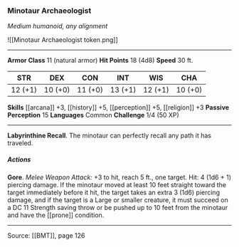 ### Minotaur Archaeologist
_Medium humanoid, any alignment_

![[Minotaur Archaeologist token.png]]


---

**Armor Class** 11 (natural armor)
**Hit Points** 18 (4d8)
**Speed** 30 ft.

| STR     | DEX     | CON     | INT     | WIS     | CHA     |
|---------|---------|---------|---------|---------|---------|
| 12 (+1) | 10 (+0) | 11 (+0) | 13 (+1) | 12 (+1) | 10 (+0) |

**Skills** [[arcana]] +3, [[history]] +5, [[perception]] +5, [[religion]] +3
**Passive Perception** 15
**Languages** Common
**Challenge** 1/4 (50 XP)

---

**Labyrinthine Recall**. The minotaur can perfectly recall any path it has traveled.

##### Actions
**Gore**. _Melee Weapon Attack:_ +3 to hit, reach 5 ft., one target. Hit: 4 (1d6 + 1) piercing damage. If the minotaur moved at least 10 feet straight toward the target immediately before it hit, the target takes an extra 3 (1d6) piercing damage, and if the target is a Large or smaller creature, it must succeed on a DC 11 Strength saving throw or be pushed up to 10 feet from the minotaur and have the [[prone]] condition.


---

Source: [[BMT]], page 126